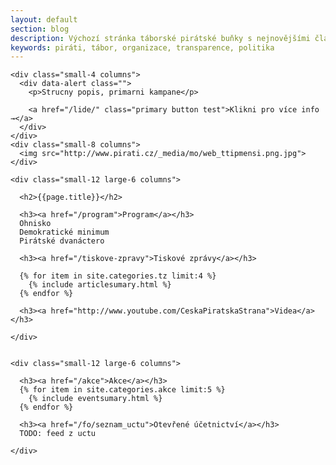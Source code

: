 ```yaml
---
layout: default
section: blog
description: Výchozí stránka táborské pirátské buňky s nejnovějšími články a základním rozcestníkem.
keywords: piráti, tábor, organizace, transparence, politika
---
```


<section class="hero">
  <div class="row alert-box secondary">

    <div class="small-4 columns">
      <div data-alert class="">
        <p>Strucny popis, primarni kampane</p>

        <a href="/lide/" class="primary button test">Klikni pro více info →</a>
      </div>
    </div>
    <div class="small-8 columns">
      <img src="http://www.pirati.cz/_media/mo/web_ttipmensi.png.jpg">
    </div>

  </div>
</section>

<section role="main">
  <div class="row">

    <div class="small-12 large-6 columns">

      <h2>{{page.title}}</h2>

      <h3><a href="/program">Program</a></h3>
      Ohnisko
      Demokratické minimum
      Pirátské dvanáctero

      <h3><a href="/tiskove-zpravy">Tiskové zprávy</a></h3>

      {% for item in site.categories.tz limit:4 %}
        {% include articlesumary.html %}
      {% endfor %}

      <h3><a href="http://www.youtube.com/CeskaPiratskaStrana">Videa</a></h3>

    </div>


    <div class="small-12 large-6 columns">

      <h3><a href="/akce">Akce</a></h3>  
      {% for item in site.categories.akce limit:5 %}
        {% include eventsumary.html %}
      {% endfor %}

      <h3><a href="/fo/seznam_uctu">Otevřené účetnictví</a></h3>
      TODO: feed z uctu

    </div>

  </div>
</section>

